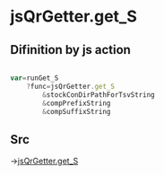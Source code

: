 # jsQrGetter.get_S

## Difinition by js action

```js.js

var=runGet_S
	?func=jsQrGetter.get_S
		&stockConDirPathForTsvString
		&compPrefixString
		&compSuffixString
```

## Src

->[jsQrGetter.get_S](https://github.com/puutaro/CommandClick/blob/master/app/src/main/java/com/puutaro/commandclick/fragment_lib/terminal_fragment/js_interface/qr/JsQrGetter.kt#L36)


